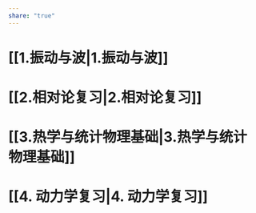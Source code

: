 ```yaml
---
share: "true"
---
```

# [[1.振动与波|1.振动与波]]
# [[2.相对论复习|2.相对论复习]]
# [[3.热学与统计物理基础|3.热学与统计物理基础]]
# [[4. 动力学复习|4. 动力学复习]]
